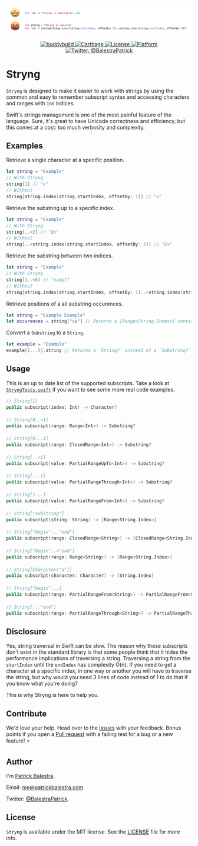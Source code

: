 <p align="center"><img src="header.png"/></p>

<p align="center">
    <a href="https://dashboard.buddybuild.com/apps/5a2daf55ed9a900001c6dc1b/build/latest?branch=master">
        <img src="https://dashboard.buddybuild.com/api/statusImage?appID=5a2daf55ed9a900001c6dc1b&branch=master&build=latest" alt="buddybuild" />
    </a>
    <a href="https://github.com/Carthage/Carthage">
        <img src="https://img.shields.io/badge/carthage-compatible-4BC51D.svg?style=flat" alt="Carthage" />
    </a>
    <a href="http://cocoapods.org/pods/Stryng">
        <img src="https://img.shields.io/cocoapods/l/Stryng.svg?style=flat" alt="License" />
    </a>
    <a href="http://cocoapods.org/pods/Stryng">
        <img src="https://img.shields.io/cocoapods/p/Stryng.svg?style=flat" alt="Platform" />
    </a>
    <a href="https://twitter.com/BalestraPatrick">
        <img src="https://img.shields.io/badge/contact-@BalestraPatrick-yellow.svg?style=flat" alt="Twitter: @BalestraPatrick" />
    </a>
</p>

# Stryng
`Stryng` is designed to make it easier to work with strings by using the common and easy to remember subscript syntax and accessing characters and ranges with `Int` indices.

Swift's strings management is one of the most painful feature of the language. Sure, it's great to have Unicode correctness and efficiency, but this comes at a cost: too much verbosity and complexity.

## Examples

Retrieve a single character at a specific position.

```swift
let string = "Example"
// With Stryng
string[1] // "x"
// Without
string[string.index(string.startIndex, offsetBy: 1)] // "x"
```

Retrieve the substring up to a specific index.

```swift
let string = "Example"
// With Stryng
string[..<2] // "Ex"
// Without
string[..<string.index(string.startIndex, offsetBy: 2)] // "Ex"
```

Retrieve the substring between two indices.

```swift
let string = "Example"
// With Stryng
string[1..<6] // "xampl"
// Without
string[string.index(string.startIndex, offsetBy: 1)..<string.index(string.startIndex, offsetBy: 6)] // "Ex"
```

Retrieve positions of a all substring occurences.

```swift
let string = "Example Example"
let occurences = string["xa"] // Returns a [Range<String.Index>] containing all positions of the subtring.
```

Convert a `Substring` to a `String`.

```swift
let example = "Example"
example[1...5].string // Returns a `String?` instead of a `Substring?`
```

## Usage
This is an up to date list of the supported subscripts. Take a look at [`StryngTests.swift`](https://github.com/BalestraPatrick/Stryng/blob/master/Tests/StryngTests/StryngTests.swift)  if you want to see some more real code examples.

```swift
// String[1]
public subscript(index: Int) -> Character?

// String[0..<1]
public subscript(range: Range<Int>) -> Substring?

// String[0...1]
public subscript(range: ClosedRange<Int>) -> Substring?

// String[..<1]
public subscript(value: PartialRangeUpTo<Int>) -> Substring?

// String[...1]
public subscript(value: PartialRangeThrough<Int>) -> Substring?

// String[1...]
public subscript(value: PartialRangeFrom<Int>) -> Substring?

// String["substring"]
public subscript(string: String) -> [Range<String.Index>]

// String["begin"..."end"]
public subscript(range: ClosedRange<String>) -> [ClosedRange<String.Index>]

// String["begin"..<"end"]
public subscript(range: Range<String>) -> [Range<String.Index>]

// String[Character("a")]
public subscript(character: Character) -> [String.Index]

// String["begin"...]
public subscript(range: PartialRangeFrom<String>) -> PartialRangeFrom<String.Index>?

// String[..."end"]
public subscript(range: PartialRangeThrough<String>) -> PartialRangeThrough<String.Index>?
```

## Disclosure
Yes, string traversal in Swift can be slow. The reason why these subscripts don't exist in the standard library is that some people think that it hides the performance implications of traversing a string. Traversing a string from the `startIndex` until the `endIndex` has complexity O(n). 
If you need to get a character at a specific index, in one way or another you will have to traverse the string, but why would you need 3 lines of code instead of 1 to do that if you know what you're doing?

This is why Stryng is here to help you.

## Contribute
We'd love your help. 
Head over to the [issues](https://github.com/BalestraPatrick/Stryng/issues) with your feedback. 
Bonus points if you open a [Pull request](https://github.com/BalestraPatrick/Stryng/pulls) with a failing test for a bug or a new feature! ⭐️

## Author

I'm [Patrick Balestra](http://www.patrickbalestra.com).

Email: [me@patrickbalestra.com](mailto:me@patrickbalestra.com)

Twitter: [@BalestraPatrick](http://twitter.com/BalestraPatrick).

## License

`Stryng` is available under the MIT license. See the [LICENSE](LICENSE) file for more info.

